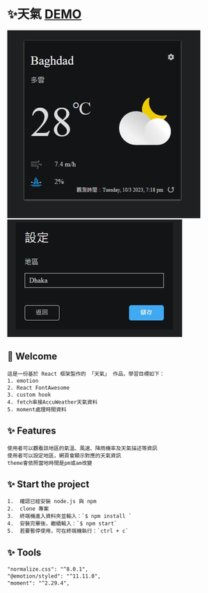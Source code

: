 # ✨天氣 [DEMO](https://ywcheng1207.github.io/weather-app/)

![](public/screenshot1.JPG)
![](public/screenshot2.JPG)

## 👋 Welcome

    這是一份基於 React 框架製作的 「天氣」 作品，學習目標如下：
    1. emotion
    2. React FontAwesome
    3. custom hook
    4. fetch串接AccuWeather天氣資料
    5. moment處理時間資料


## ✨ Features

    使用者可以觀看該地區的氣溫、風速、降雨機率及天氣描述等資訊
    使用者可以設定地區，網頁會顯示對應的天氣資訊
    theme會依照當地時間是pm或am改變

## ✨ Start the project

    1.  確認已經安裝 node.js 與 npm
    2.  clone 專案
    3.  終端機進入資料夾並輸入：`$ npm install `
    4.  安裝完畢後，繼續輸入：`$ npm start`
    5.  若要暫停使用，可在終端機執行：`ctrl + c`

## ✨ Tools

    "normalize.css": "^8.0.1",
    "@emotion/styled": "^11.11.0",
    "moment": "^2.29.4",
